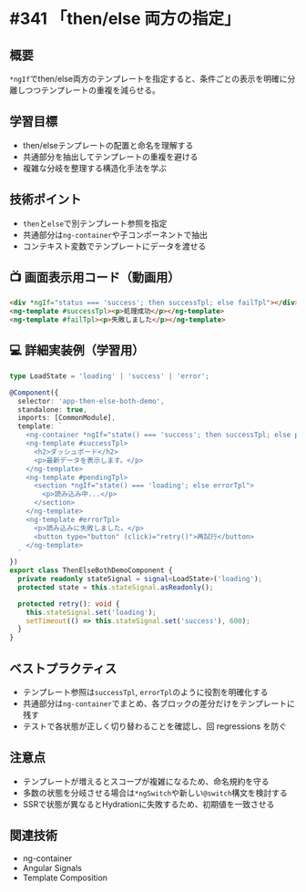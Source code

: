 # #341 「then/else 両方の指定」

## 概要
`*ngIf`でthen/else両方のテンプレートを指定すると、条件ごとの表示を明確に分離しつつテンプレートの重複を減らせる。

## 学習目標
- then/elseテンプレートの配置と命名を理解する
- 共通部分を抽出してテンプレートの重複を避ける
- 複雑な分岐を整理する構造化手法を学ぶ

## 技術ポイント
- `then`と`else`で別テンプレート参照を指定
- 共通部分は`ng-container`や子コンポーネントで抽出
- コンテキスト変数でテンプレートにデータを渡せる

## 📺 画面表示用コード（動画用）
```html
<div *ngIf="status === 'success'; then successTpl; else failTpl"></div>
<ng-template #successTpl><p>処理成功</p></ng-template>
<ng-template #failTpl><p>失敗しました</p></ng-template>
```

## 💻 詳細実装例（学習用）
```typescript
type LoadState = 'loading' | 'success' | 'error';

@Component({
  selector: 'app-then-else-both-demo',
  standalone: true,
  imports: [CommonModule],
  template: `
    <ng-container *ngIf="state() === 'success'; then successTpl; else pendingTpl"></ng-container>
    <ng-template #successTpl>
      <h2>ダッシュボード</h2>
      <p>最新データを表示します。</p>
    </ng-template>
    <ng-template #pendingTpl>
      <section *ngIf="state() === 'loading'; else errorTpl">
        <p>読み込み中...</p>
      </section>
    </ng-template>
    <ng-template #errorTpl>
      <p>読み込みに失敗しました。</p>
      <button type="button" (click)="retry()">再試行</button>
    </ng-template>
  `
})
export class ThenElseBothDemoComponent {
  private readonly stateSignal = signal<LoadState>('loading');
  protected state = this.stateSignal.asReadonly();

  protected retry(): void {
    this.stateSignal.set('loading');
    setTimeout(() => this.stateSignal.set('success'), 600);
  }
}
```

## ベストプラクティス
- テンプレート参照は`successTpl`, `errorTpl`のように役割を明確化する
- 共通部分は`ng-container`でまとめ、各ブロックの差分だけをテンプレートに残す
- テストで各状態が正しく切り替わることを確認し、回 regressions を防ぐ

## 注意点
- テンプレートが増えるとスコープが複雑になるため、命名規約を守る
- 多数の状態を分岐させる場合は`*ngSwitch`や新しい`@switch`構文を検討する
- SSRで状態が異なるとHydrationに失敗するため、初期値を一致させる

## 関連技術
- ng-container
- Angular Signals
- Template Composition
